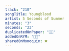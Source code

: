 ```yaml
---
track: "210"
songTitle: Youngblood
artist: 5 Seconds of Summer
minutes: "3"
seconds: "23"
duplicatedOnPaper: "👍🏻"
addedOnRYM: "👍🏻"
sharedOnMonoquin: ❌
---
```


